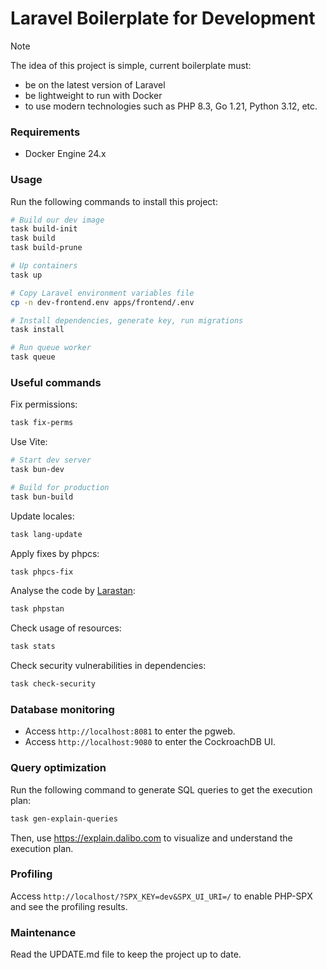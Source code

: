 # Laravel Boilerplate for Development

> [!NOTE]
> The idea of this project is simple, current boilerplate must:
> - be on the latest version of Laravel
> - be lightweight to run with Docker
> - to use modern technologies such as PHP 8.3, Go 1.21, Python 3.12, etc.

### Requirements

- Docker Engine 24.x

### Usage

Run the following commands to install this project:

```bash
# Build our dev image
task build-init
task build
task build-prune

# Up containers
task up

# Copy Laravel environment variables file
cp -n dev-frontend.env apps/frontend/.env

# Install dependencies, generate key, run migrations
task install

# Run queue worker
task queue
```

### Useful commands

Fix permissions:

```bash
task fix-perms
```

Use Vite:

```bash
# Start dev server
task bun-dev

# Build for production
task bun-build
```

Update locales:

```bash
task lang-update
```

Apply fixes by phpcs:

```bash
task phpcs-fix
```

Analyse the code by [Larastan](https://github.com/larastan/larastan):

```bash
task phpstan
```

Check usage of resources:

```bash
task stats
```

Check security vulnerabilities in dependencies:

```bash
task check-security
```

### Database monitoring

- Access `http://localhost:8081` to enter the pgweb.
- Access `http://localhost:9080` to enter the CockroachDB UI.

### Query optimization

Run the following command to generate SQL queries to get the execution plan:

```bash
task gen-explain-queries
```

Then, use https://explain.dalibo.com to visualize and understand the execution plan.

### Profiling

Access `http://localhost/?SPX_KEY=dev&SPX_UI_URI=/` to enable PHP-SPX and see the profiling results.

### Maintenance

Read the UPDATE.md file to keep the project up to date.
